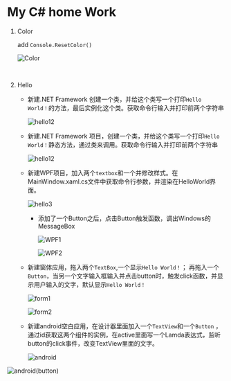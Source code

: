 # My C# home Work
1. Color 

   add `Console.ResetColor()`

   ![Color](../pic/Color.png)

   ​

2. Hello 

   * 新建.NET Framework 创建一个类，并给这个类写一个打印`Hello World！`的方法，最后实例化这个类。获取命令行输入并打印前两个字符串

     ![hello12](../pic/hello12.png)

   * 新建.NET Framework 项目，创建一个类，并给这个类写一个打印`Hello World！`静态方法，通过类来调用。获取命令行输入并打印前两个字符串

     ![hello12](../pic/hello12.png)

   * 新建WPF项目，加入两个`textbox`和一个并修改样式。在MainWindow.xaml.cs文件中获取命令行参数，并渲染在HelloWorld界面。

     ![hello3](../pic/hello3.png)

     * 添加了一个Button之后，点击Button触发函数，调出Windows的MessageBox

       ![WPF1](../pic/WPF1.png)

       ![WPF2](../pic/WPF2.png)

   * 新建窗体应用，拖入两个`TextBox`,一个显示`Hello World！`； 再拖入一个`Button`，当另一个文字输入框输入并点击button时，触发click函数，并显示用户输入的文字，默认显示`Hello World！`

     ![form1](../pic/form1.png)

     ![form2](../pic/form2.png)

   * 新建android空白应用，在设计器里面加入一个`TextView`和一个`Button` ，通过id获取这两个组件的实例，在active里面写一个Lamda表达式，监听button的click事件，改变TextView里面的文字。

     ![android](../pic/android.png)


![android(button)](../pic/android(button).png)


